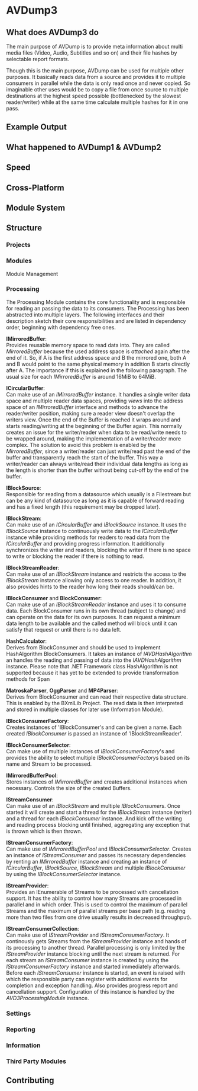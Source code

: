 # AVDump3

## What does AVDump3 do
The main purpose of AVDump is to provide meta information about multi media files (Video, Audio, Subtitles and so on) and their file hashes by selectable report formats.

Though this is the main purpose, AVDump can be used for multiple other purposes. It basically reads data from a source and provides it to multiple consumers in parallel while the data is only read once and never copied.
So imaginable other uses would be to copy a file from once source to multiple destinations at the highest speed possible (bottlenecked by the slowest reader/writer) while at the same time calculate multiple hashes for it in one pass.

## Example Output

## What happened to AVDump1 & AVDump2

## Speed

## Cross-Platform

## Module System

## Structure

### Projects

### Modules
Module Management

### Processing
The Processing Module contains the core functionality and is responsible for reading an passing the data to its consumers.
The Processing has been abstracted into multiple layers. The following interfaces and their description sketch their core responsibilities and are listed in dependency order, beginning with dependency free ones.

**IMirroredBuffer**:  
Provides reusable memory space to read data into. They are called *MirroredBuffer* because the used address space is *attached* again after the end of it. So, if A is the first address space and B the mirrored one, both A and B would point to the same physical memory in addition B starts directly after A. The importance if this is explained in the following paragraph.
The usual size for each *IMirroredBuffer* is around 16MiB to 64MiB.

**ICircularBuffer**:  
Can make use of an *IMirroredBuffer* instance. It handles a single writer data space and multiple reader data spaces, providing *views* into the address space of an *IMirroredBuffer* interface and methods to advance the reader/writer position, making sure a reader view doesn't overlap the writers view.
Once the end of the Buffer is reached it wraps around and starts reading/writing at the beginning of the Buffer again. This normally creates an issue for the writer/reader when data to be read/write needs to be wrapped around, making the implementation of a writer/reader more complex. The solution to avoid this problem is enabled by the *MirroredBuffer*, since a writer/reader can just write/read past the end of the buffer and transparently reach the start of the buffer. This way a writer/reader can always write/read their individual data lengths as long as the length is shorter than the buffer without being cut-off by the end of the buffer.

**IBlockSource**:  
Responsible for reading from a datasource which usually is a Filestream but can be any kind of datasource as long as it is capable of forward reading and has a fixed length (this requirement may be dropped later).

**IBlockStream**:  
Can make use of an *ICircularBuffer* and *IBlockSource* instance. It uses the *IBlockSource* instance to continuously write data to the *ICircularBuffer* instance while providing methods for readers to read data from the *ICircularBuffer* and providing progress information. It additionally synchronizes the writer and readers, blocking the writer if there is no space to write or blocking the reader if there is nothing to read.

**IBlockStreamReader**:  
Can make use of an *IBlockStream* instance and restricts the access to the *IBlockStream* instance allowing only access to one reader. In addition, it also provides hints to the reader how long their reads should/can be.

**IBlockConsumer** and **BlockConsumer**:  
Can make use of an *IBlockStreamReader* instance and uses it to consume data. Each BlockConsumer runs in its own thread (subject to change) and can operate on the data for its own purposes. It can request a minimum data length to be available and the called method will block until it can satisfy that request or until there is no data left.

**HashCalculator**:  
Derives from BlockConsumer and should be used to implement HashAlgorithm BlockConsumers. It takes an instance of *IAVDHashAlgorithm* an handles the reading and passing of data into the *IAVDHashAlgorithm* instance.
Please note that .NET Framework class HashAlgorithm is not supported because it has yet to be extended to provide transformation methods for Span<T>

**MatroskaParser**, **OggParser** and **MP4Parser**:  
Derives from BlockConsumer and can read their respective data structure. This is enabled by the BXmlLib Project. The read data is then interpreted and stored in multiple classes for later use (Information Module).

**IBlockConsumerFactory**:  
Creates instances of 'IBlockConsumer's and can be given a name. Each created *IBlockConsumer* is passed an instance of 'IBlockStreamReader'.

**IBlockConsumerSelector**:  
Can make use of multiple instances of *IBlockConsumerFactory*'s and provides the ability to select multiple *IBlockConsumerFactory*s based on its name and Stream to be processed.

**IMirroredBufferPool**:  
Stores instances of *IMirroredBuffer* and creates additional instances when necessary. Controls the size of the created Buffers.

**IStreamConsumer**:  
Can make use of an *IBlockStream* and multiple *IBlockConsumer*s. Once started it will create and start a thread for the *IBlockStream* instance (writer) and a thread for each *IBlockConsumer* instance. And kick off the writing and reading process blocking until finished, aggregating any exception that is thrown which is then thrown.

**IStreamConsumerFactory**:  
Can make use of *IMirroredBufferPool* and *IBlockConsumerSelector*. Creates an instance of *IStreamConsumer* and passes its necessary dependencies by renting an *IMirroredBuffer* instance and creating an instance of *ICircularBuffer*, *IBlockSource*, *IBlockStream* and multiple *IBlockConsumer* by using the *IBlockConsumerSelector* instance.

**IStreamProvider**:  
Provides an IEnumerable of Streams to be processed with cancellation support. It has the ability to control how many Streams are processed in parallel and in which order. This is used to control the maximum of parallel Streams and the maximum of parallel streams per base path (e.g. reading more than two files from one drive usually results in decreased throughput).

**IStreamConsumerCollection**:  
Can make use of *IStreamProvider* and *IStreamConsumerFactory*. It continously gets Streams from the *IStreamProvider* instance and hands of its processing to another thread. Parallel processing is only limited by the *IStreamProvider* instance blocking until the next stream is returned. For each stream an *IStreamConsumer* instance is created by using the *IStreamConsumerFactory* instance and started immediately afterwards.
Before each *IStreamConsumer* instance is started, an event is raised with which the responsible party can register with additional events for completion and exception handling. Also provides progress report and cancellation support.
Configuration of this instance is handled by the *AVD3ProcessingModule* instance.

### Settings

### Reporting

### Information

### Third Party Modules

## Contributing

